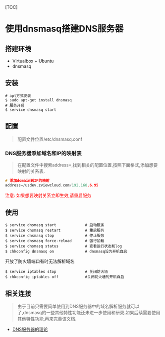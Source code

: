 [TOC]

# 使用dnsmasq搭建DNS服务器

## 搭建环境

- Virtualbox + Ubuntu
- dnsmasq

## 安装

```shell
# apt方式安装
$ sudo apt-get install dnsmasq
# 服务开启
$ service dnsmasq start
```

## 配置

> 配置文件位置/etc/dnsmasq.conf

### DNS服务器添加域名和IP的映射表

> 在配置文件中搜索address=,找到相关的配置位置,按照下面格式,添加想要映射的关系表. 

```c++
# 添加domain到IP的映射
address=/usdev.zviewcloud.com/192.168.6.95
```

<font color="red">注意: 如果想要映射关系立即生效,请重启服务</font>

## 使用

```shell
$ service dnsmasq start  			# 启动服务
$ service dnsmasq restart 			# 重启服务
$ service dnsmasq stop 	  			# 停止服务
$ service dnsmasq force-reload 	  	# 强行加载
$ service dnsmasq status            # 查看运行状态和log
$ chkconfig dnsmasq on              # dnsmasq设为开机自启
```

开放了防火墙端口有时无法解析域名

```shell
$ service iptables stop 			# 关闭防火墙
$ chkconfig iptables off 			#关闭防火墙的开机自启
```

## 相关连接

> 由于目前只需要简单使用到DNS服务器中的域名解析服务就可以了,dnsmasq的一些其他特性功能还未进一步使用和研究.如果后续需要使用其他特性功能,再来完善该文档.

- [DNS服务器的理论](<https://www.cnblogs.com/heiye123/articles/7687922.html>)